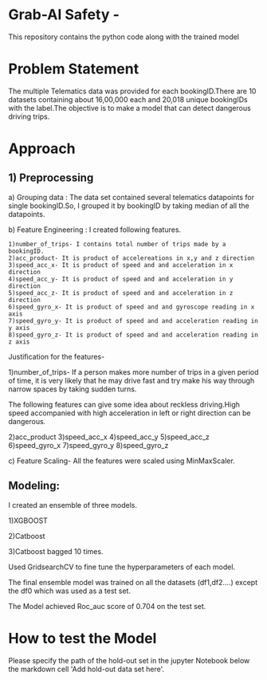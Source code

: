 # Grab-AI Safety -
This repository contains the python code along with the trained model 

# Problem Statement
The multiple Telematics data was provided for each bookingID.There are 10 datasets containing about 16,00,000 each and 20,018 unique bookingIDs with the label.The objective is to make a model that can detect dangerous driving trips.

# Approach
## 1) Preprocessing
  a) Grouping data : The data set contained several telematics datapoints for single bookingID.So, I grouped it by bookingID by taking          median of all the datapoints.
  
  b) Feature Engineering : I created following features.
  
    1)number_of_trips- I contains total number of trips made by a bookingID.
    2)acc_product- It is product of accelereations in x,y and z direction
    3)speed_acc_x- It is product of speed and and acceleration in x direction
    4)speed_acc_y- It is product of speed and and acceleration in y direction
    5)speed_acc_z- It is product of speed and and acceleration in z direction
    6)speed_gyro_x- It is product of speed and and gyroscope reading in x axis
    7)speed_gyro_y- It is product of speed and and acceleration reading in y axis
    8)speed_gyro_z- It is product of speed and and acceleration reading in z axis
    
  Justification for the features-
  
   1)number_of_trips- If a person makes more number of trips in a given period of time, it is very likely that he may drive fast and try make his way through narrow spaces by taking sudden turns.
    
   The following features can give some idea about reckless driving.High speed accompanied with high acceleration in left or right direction can be dangerous.
   
   2)acc_product 
   3)speed_acc_x 
   4)speed_acc_y 
   5)speed_acc_z 
   6)speed_gyro_x 
   7)speed_gyro_y 
   8)speed_gyro_z  
  
 c) Feature Scaling- All the features were scaled using MinMaxScaler.
 
## Modeling: 
I created an ensemble of three models.

1)XGBOOST

2)Catboost

3)Catboost bagged 10 times.

Used GridsearchCV to fine tune the hyperparameters of each model.

The final ensemble model was trained on all the datasets (df1,df2....) except the df0 which was used as  a test set.

The Model achieved Roc_auc score of 0.704 on the test set.

# How to test the Model

Please specify the path of the hold-out set in the jupyter Notebook below the markdown cell 'Add hold-out data set here'.
 
